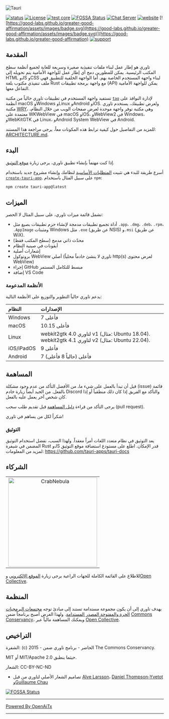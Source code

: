 <img src=".github/splash.png" alt="Tauri" />

[![status](https://img.shields.io/badge/status-stable-blue.svg)](https://github.com/tauri-apps/tauri/tree/dev)
[![License](https://img.shields.io/badge/License-MIT%20or%20Apache%202-green.svg)](https://opencollective.com/tauri)
[![test core](https://img.shields.io/github/actions/workflow/status/tauri-apps/tauri/test-core.yml?label=test%20core&logo=github)](https://github.com/tauri-apps/tauri/actions/workflows/test-core.yml)
[![FOSSA Status](https://app.fossa.com/api/projects/git%2Bgithub.com%2Ftauri-apps%2Ftauri.svg?type=shield)](https://app.fossa.com/projects/git%2Bgithub.com%2Ftauri-apps%2Ftauri?ref=badge_shield)
[![Chat Server](https://img.shields.io/badge/chat-discord-7289da.svg)](https://discord.gg/SpmNs4S)
[![website](https://img.shields.io/badge/website-tauri.app-purple.svg)](https://tauri.app)
[![https://good-labs.github.io/greater-good-affirmation/assets/images/badge.svg](https://good-labs.github.io/greater-good-affirmation/assets/images/badge.svg)](https://good-labs.github.io/greater-good-affirmation)
[![support](https://img.shields.io/badge/sponsor-Open%20Collective-blue.svg)](https://opencollective.com/tauri)

## المقدمة

تاوري هو إطار عمل لبناء ملفات تنفيذية صغيرة وسريعة للغاية لجميع أنظمة سطح المكتب الرئيسية. يمكن للمطورين دمج أي إطار عمل للواجهة الأمامية يتم تحويله إلى HTML وJS وCSS لبناء واجهة المستخدم الخاصة بهم. أما الواجهة الخلفية للتطبيق فهي ملف تنفيذي مكتوب بلغة Rust مع واجهة برمجة تطبيقات (API) يمكن للواجهة الأمامية التفاعل معها.

تستفيد واجهة المستخدم في تطبيقات تاوري حالياً من مكتبة [`tao`](https://docs.rs/tao) لإدارة النوافذ على أنظمة macOS وWindows وLinux وAndroid وiOS. ولعرض تطبيقك، يستخدم تاوري مكتبة [WRY](https://github.com/tauri-apps/wry)، وهي مكتبة توفر واجهة موحدة لعرض صفحات الويب من خلال النظام، معتمدة على WKWebView في macOS وiOS، وWebView2 في Windows، وWebKitGTK في Linux، وAndroid System WebView في Android.

للمزيد من التفاصيل حول كيفية ترابط هذه المكونات معاً، يرجى مراجعة هذا المستند: [ARCHITECTURE.md](https://github.com/tauri-apps/tauri/blob/dev/ARCHITECTURE.md).

## البدء

إذا كنت مهتماً بإنشاء تطبيق تاوري، يرجى زيارة [موقع التوثيق](https://tauri.app).

أسرع طريقة للبدء هي تثبيت [المتطلبات الأساسية](https://v2.tauri.app/start/prerequisites/) لنظامك وإنشاء مشروع جديد باستخدام [`create-tauri-app`](https://github.com/tauri-apps/create-tauri-app/#usage). على سبيل المثال باستخدام `npm`:

```sh
npm create tauri-app@latest
```

## الميزات

تشمل قائمة ميزات تاوري، على سبيل المثال لا الحصر:

- أداة تجميع تطبيقات مدمجة لإنشاء حزم تطبيقات بصيغ مثل `.app`، `.dmg`، `.deb`، `.rpm`، `.AppImage` ومثبتات Windows مثل `.exe` (عن طريق NSIS) و`.msi` (عن طريق WiX).
- محدّث ذاتي مدمج (سطح المكتب فقط)
- أيقونات في صينية النظام
- إشعارات أصلية
- بروتوكول WebView أصلي (تاوري لا ينشئ خادماً محلياً http(s) لعرض محتوى WebView)
- إجراء GitHub مبسط للتكامل المستمر
- إضافة VS Code

### الأنظمة المدعومة

يدعم تاوري حالياً التطوير والتوزيع على الأنظمة التالية:

| النظام      | الإصدارات                                                                                                   |
| :---------- | :---------------------------------------------------------------------------------------------------------- |
| Windows     | 7 فأعلى                                                                                                     |
| macOS       | 10.15 فأعلى                                                                                                |
| Linux       | webkit2gtk 4.0 لتاوري v1 (مثال: Ubuntu 18.04). webkit2gtk 4.1 لتاوري v2 (مثال: Ubuntu 22.04).              |
| iOS/iPadOS  | 9 فأعلى                                                                                                     |
| Android     | 7 فأعلى (حالياً 8 فأعلى)                                                                                   |

## المساهمة

قبل أن تبدأ بالعمل على شيء ما، من الأفضل التأكد من عدم وجود مشكلة (issue) قائمة بالفعل. من الجيد أيضاً زيارة خادم Discord والتأكد مع الفريق إذا كان ذلك منطقياً أو إذا كان شخص آخر يعمل عليه بالفعل.

يرجى التأكد من قراءة [دليل المساهمة](./.github/CONTRIBUTING.md) قبل تقديم طلب سحب (pull request).

شكراً لكل من يساهم في تاوري!

### التوثيق

يعد التوثيق في نظام متعدد اللغات أمراً معقداً. ولهذا السبب، نفضل استخدام التوثيق المضمن في شيفرة Rust وJS قدر الإمكان. اطلع على مستودع استضافة موقع التوثيق لمزيد من المعلومات: <https://github.com/tauri-apps/tauri-docs>

## الشركاء

<table>
  <tbody>
    <tr>
      <td align="center" valign="middle">
        <a href="https://crabnebula.dev" target="_blank">
          <img src=".github/sponsors/crabnebula.svg" alt="CrabNebula" width="283">
        </a>
      </td>
    </tr>
  </tbody>
</table>

للاطلاع على القائمة الكاملة للجهات الراعية يرجى زيارة [الموقع الإلكتروني](https://tauri.app#sponsors) و[Open Collective](https://opencollective.com/tauri).

## المنظمة

يهدف تاوري إلى أن يكون مجموعة مستدامة تستند إلى مبادئ توجه [مجتمعات البرمجيات الحرة والمفتوحة المصدر المستدامة](https://sfosc.org). ولهذا الغرض أصبح برنامجاً ضمن [Commons Conservancy](https://commonsconservancy.org/)، ويمكنك المساهمة مالياً عبر [Open Collective](https://opencollective.com/tauri).

## التراخيص

الشفرة: (c) 2015 - الحاضر - برنامج تاوري ضمن The Commons Conservancy.

MIT أو MIT/Apache 2.0 حيثما ينطبق.

الشعار: CC-BY-NC-ND

- تصاميم الشعار الأصلي لتاوري من قبل [Alve Larsson](https://alve.io/)، [Daniel Thompson-Yvetot](https://github.com/nothingismagick) و[Guillaume Chau](https://github.com/akryum)

[![FOSSA Status](https://app.fossa.com/api/projects/git%2Bgithub.com%2Ftauri-apps%2Ftauri.svg?type=large)](https://app.fossa.com/projects/git%2Bgithub.com%2Ftauri-apps%2Ftauri?ref=badge_large)


---

[Powered By OpenAiTx](https://github.com/OpenAiTx/OpenAiTx)

---